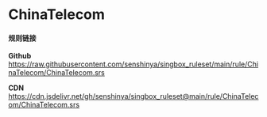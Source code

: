 # ChinaTelecom

#### 规则链接

**Github**
https://raw.githubusercontent.com/senshinya/singbox_ruleset/main/rule/ChinaTelecom/ChinaTelecom.srs

**CDN**
https://cdn.jsdelivr.net/gh/senshinya/singbox_ruleset@main/rule/ChinaTelecom/ChinaTelecom.srs